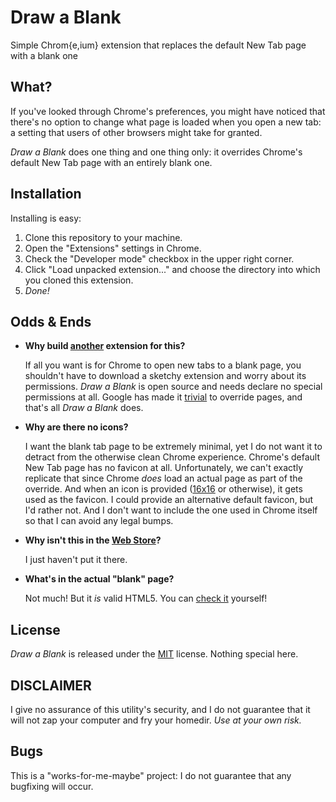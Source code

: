 Draw a Blank
============
Simple Chrom{e,ium} extension that replaces the default New Tab page with a blank one

What?
-----
If you've looked through Chrome's preferences, you might have noticed that there's no option to
change what page is loaded when you open a new tab: a setting that users of other browsers might
take for granted.

_Draw a Blank_ does one thing and one thing only: it overrides Chrome's default New Tab page with
an entirely blank one.

Installation
------------
Installing is easy:

1. Clone this repository to your machine.
2. Open the "Extensions" settings in Chrome.
3. Check the "Developer mode" checkbox in the upper right corner.
4. Click "Load unpacked extension..." and choose the directory into which you cloned this extension.
5. _Done!_

Odds & Ends
-----------

* **Why build [another][others] extension for this?**

  If all you want is for Chrome to open new tabs to a blank page, you shouldn't have to download
  a sketchy extension and worry about its permissions. _Draw a Blank_ is open source and needs
  declare no special permissions at all. Google has made it [trivial][google] to override pages,
  and that's all _Draw a Blank_ does.

* **Why are there no icons?**

  I want the blank tab page to be extremely minimal, yet I do not want it to detract from the
  otherwise clean Chrome experience. Chrome's default New Tab page has no favicon at all.
  Unfortunately, we can't exactly replicate that since Chrome _does_ load an actual page as part
  of the override. And when an icon is provided ([16x16][icons] or otherwise), it gets used as
  the favicon. I could provide an alternative default favicon, but I'd rather not. And I don't
  want to include the one used in Chrome itself so that I can avoid any legal bumps.

* **Why isn't this in the [Web Store][store]?**
  
  I just haven't put it there.

* **What's in the actual "blank" page?**
  
  Not much! But it _is_ valid HTML5. You can [check it][valid] yourself!

License
-------
_Draw a Blank_ is released under the [MIT][mit] license. Nothing special here.

DISCLAIMER
----------
I give no assurance of this utility's security, and I do not guarantee that it will not zap your
computer and fry your homedir. _Use at your own risk._

Bugs
----
This is a "works-for-me-maybe" project: I do not guarantee that any bugfixing will occur.

[others]: https://chrome.google.com/webstore/search-extensions/blank%20new%20tab
[google]: http://developer.chrome.com/extensions/override.html
[icons]:  http://developer.chrome.com/extensions/manifest.html#icons
[store]:  https://chrome.google.com/webstore
[valid]:  http://validator.w3.org
[mit]:    http://www.tldrlegal.com/l/MIT
